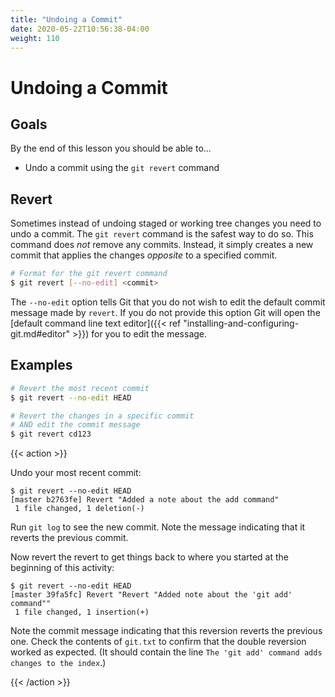 ```yaml
---
title: "Undoing a Commit"
date: 2020-05-22T10:56:38-04:00
weight: 110
---
```


# Undoing a Commit

## Goals

By the end of this lesson you should be able to...

- Undo a commit using the `git revert` command

## Revert

Sometimes instead of undoing staged or working tree changes you need to undo a commit.  The `git revert` command is the safest way to do so.  This command does *not* remove any commits.  Instead, it simply creates a new commit that applies the changes *opposite* to a specified commit.

```sh
# Format for the git revert command
$ git revert [--no-edit] <commit>
```

The `--no-edit` option tells Git that you do not wish to edit the default commit message made by `revert`.  If you do not provide this option Git will open the [default command line text editor]({{< ref "installing-and-configuring-git.md#editor" >}}) for you to edit the message.

## Examples

```sh
# Revert the most recent commit
$ git revert --no-edit HEAD

# Revert the changes in a specific commit
# AND edit the commit message
$ git revert cd123
```

{{< action >}}

Undo your most recent commit:

```text
$ git revert --no-edit HEAD
[master b2763fe] Revert "Added a note about the add command"
 1 file changed, 1 deletion(-)
```

Run `git log` to see the new commit.  Note the message indicating that it reverts the previous commit.

Now revert the revert to get things back to where you started at the beginning of this activity:

```text
$ git revert --no-edit HEAD
[master 39fa5fc] Revert "Revert "Added note about the 'git add' command""
 1 file changed, 1 insertion(+)
```

Note the commit message indicating that this reversion reverts the previous one.  Check the contents of `git.txt` to confirm that the double reversion worked as expected. (It should contain the line `The 'git add' command adds changes to the index`.)

{{< /action >}}